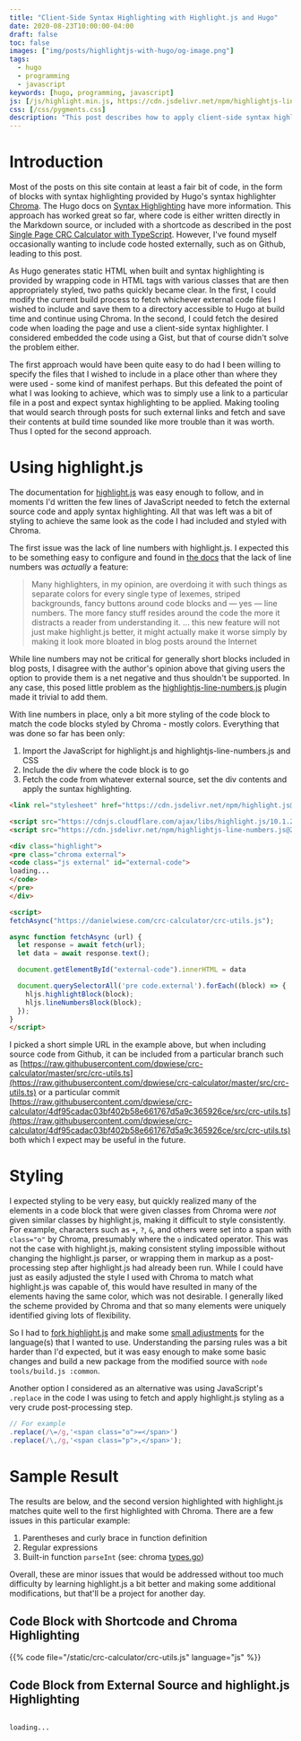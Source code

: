 ```yaml
---
title: "Client-Side Syntax Highlighting with Highlight.js and Hugo"
date: 2020-08-23T10:00:00-04:00
draft: false
toc: false
images: ["img/posts/highlightjs-with-hugo/og-image.png"]
tags: 
  - hugo
  - programming
  - javascript
keywords: [hugo, programming, javascript]
js: [/js/highlight.min.js, https://cdn.jsdelivr.net/npm/highlightjs-line-numbers.js@2.8.0/dist/highlightjs-line-numbers.min.js]
css: [/css/pygments.css]
description: "This post describes how to apply client-side syntax highlighting using highlight.js for content that is fetched on page load."
---
```


# Introduction

Most of the posts on this site contain at least a fair bit of code, in the form of blocks with syntax highlighting provided by Hugo's syntax highlighter [Chroma](https://github.com/alecthomas/chroma).
The Hugo docs on [Syntax Highlighting](https://gohugo.io/content-management/syntax-highlighting/) have more information.
This approach has worked great so far, where code is either written directly in the Markdown source, or included with a shortcode as described in the post [Single Page CRC Calculator with TypeScript](/posts/typescript-crc-calculator/#displaying-source-file-in-hugo-code-block).
However, I've found myself occasionally wanting to include code hosted externally, such as on Github, leading to this post.

As Hugo generates static HTML when built and syntax highlighting is provided by wrapping code in HTML tags with various classes that are then appropriately styled, two paths quickly became clear.
In the first, I could modify the current build process to fetch whichever external code files I wished to include and save them to a directory accessible to Hugo at build time and continue using Chroma.
In the second, I could fetch the desired code when loading the page and use a client-side syntax highlighter.
I considered embedded the code using a Gist, but that of course didn't solve the problem either.

The first approach would have been quite easy to do had I been willing to specify the files that I wished to include in a place other than where they were used - some kind of manifest perhaps.
But this defeated the point of what I was looking to achieve, which was to simply use a link to a particular file in a post and expect syntax highlighting to be applied.
Making tooling that would search through posts for such external links and fetch and save their contents at build time sounded like more trouble than it was worth.
Thus I opted for the second approach.

# Using highlight.js

The documentation for [highlight.js](https://highlightjs.org) was easy enough to follow, and in moments I'd written the few lines of JavaScript needed to fetch the external source code and apply syntax highlighting.
All that was left was a bit of styling to achieve the same look as the code I had included and styled with Chroma.

The first issue was the lack of line numbers with highlight.js.
I expected this to be something easy to configure and found in [the docs](https://highlightjs.readthedocs.io/en/latest/line-numbers.html) that the lack of line numbers was _actually_ a feature:

> Many highlighters, in my opinion, are overdoing it with such things as separate colors for every single type of lexemes, striped backgrounds, fancy buttons around code blocks and — yes — line numbers.
> The more fancy stuff resides around the code the more it distracts a reader from understanding it.
> ... this new feature will not just make highlight.js better, it might actually make it worse simply by making it look more bloated in blog posts around the Internet

While line numbers may not be critical for generally short blocks included in blog posts, I disagree with the author's opinion above that giving users the option to provide them is a net negative and thus shouldn't be supported.
In any case, this posed little problem as the [highlightjs-line-numbers.js](https://github.com/wcoder/highlightjs-line-numbers.js/) plugin made it trivial to add them.

With line numbers in place, only a bit more styling of the code block to match the code blocks styled by Chroma - mostly colors.
Everything that was done so far has been only:
1. Import the JavaScript for highlight.js and highlightjs-line-numbers.js and CSS
2. Include the div where the code block is to go
3. Fetch the code from whatever external source, set the div contents and apply the suntax highlighting.

```html
<link rel="stylesheet" href="https://cdn.jsdelivr.net/npm/highlight.js@9.12.0/styles/monokai.css" type="text/css">

<script src="https://cdnjs.cloudflare.com/ajax/libs/highlight.js/10.1.2/highlight.min.js"></script>
<script src="https://cdn.jsdelivr.net/npm/highlightjs-line-numbers.js@2.8.0/dist/highlightjs-line-numbers.min.js"></script>

<div class="highlight">
<pre class="chroma external">
<code class="js external" id="external-code">
loading...
</code>
</pre>
</div>

<script>
fetchAsync("https://danielwiese.com/crc-calculator/crc-utils.js");

async function fetchAsync (url) {
  let response = await fetch(url);
  let data = await response.text();

  document.getElementById("external-code").innerHTML = data

  document.querySelectorAll('pre code.external').forEach((block) => {
    hljs.highlightBlock(block);
    hljs.lineNumbersBlock(block);
  });
}
</script>
```

I picked a short simple URL in the example above, but when including source code from Github, it can be included from a particular branch such as [https://raw.githubusercontent.com/dpwiese/crc-calculator/master/src/crc-utils.ts](https://raw.githubusercontent.com/dpwiese/crc-calculator/master/src/crc-utils.ts) or a particular commit 
[https://raw.githubusercontent.com/dpwiese/crc-calculator/4df95cadac03bf402b58e661767d5a9c365926ce/src/crc-utils.ts](https://raw.githubusercontent.com/dpwiese/crc-calculator/4df95cadac03bf402b58e661767d5a9c365926ce/src/crc-utils.ts) both which I expect may be useful in the future.

# Styling

I expected styling to be very easy, but quickly realized many of the elements in a code block that were given classes from Chroma were _not_ given similar classes by highlight.js, making it difficult to style consistently.
For example, characters such as `+`, `?`, `&`, and others were set into a span with `class="o"` by Chroma, presumably where the `o` indicated operator.
This was not the case with highlight.js, making consistent styling impossible without changing the highlight.js parser, or wrapping them in markup as a post-processing step after highlight.js had already been run.
While I could have just as easily adjusted the style I used with Chroma to match what highlight.js was capable of, this would have resulted in many of the elements having the same color, which was not desirable.
I generally liked the scheme provided by Chroma and that so many elements were uniquely identified giving lots of flexibility.

So I had to [fork highlight.js](https://github.com/dpwiese/highlight.js/tree/match-chroma) and make some [small adjustments](https://github.com/dpwiese/highlight.js/commit/21f5cc298b3ae0608066691643f4d3978ca65223) for the language(s) that I wanted to use.
Understanding the parsing rules was a bit harder than I'd expected, but it was easy enough to make some basic changes and build a new package from the modified source with `node tools/build.js :common`.

Another option I considered as an alternative was using JavaScript's `.replace` in the code I was using to fetch and apply highlight.js styling as a very crude post-processing step.

```js {linenos=false}
// For example
.replace(/\=/g,'<span class="o">=</span>')
.replace(/\,/g,'<span class="p">,</span>');
```

# Sample Result

The results are below, and the second version highlighted with highlight.js matches quite well to the first highlighted with Chroma.
There are a few issues in this particular example:
1. Parentheses and curly brace in function definition
2. Regular expressions
3. Built-in function `parseInt` (see: chroma [types.go](https://github.com/alecthomas/chroma/blob/master/types.go))

Overall, these are minor issues that would be addressed without too much difficulty by learning highlight.js a bit better and making some additional modifications, but that'll be a project for another day.

## Code Block with Shortcode and Chroma Highlighting

{{% code file="/static/crc-calculator/crc-utils.js" language="js" %}}

## Code Block from External Source and highlight.js Highlighting

<div class="highlight">
<pre class="chroma external">
<code class="js external" id="crc-utils.js">
loading...
</code>
</pre>
</div>

<script>
fetchAsync("https://danielwiese.com/crc-calculator/crc-utils.js");

async function fetchAsync (url) {
  let response = await fetch(url);
  let data = await response.text();

  document.getElementById("crc-utils.js").innerHTML = data

  document.querySelectorAll('pre code.external').forEach((block) => {
    hljs.highlightBlock(block);
    hljs.lineNumbersBlock(block);
  });
}
</script>
